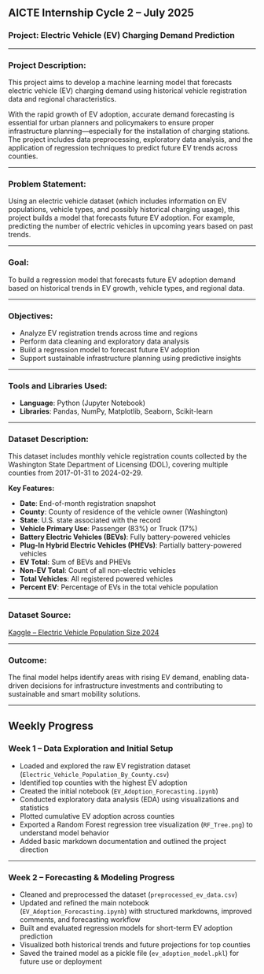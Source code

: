 ## AICTE Internship Cycle 2 – July 2025  
### Project: Electric Vehicle (EV) Charging Demand Prediction

---

### Project Description:

This project aims to develop a machine learning model that forecasts electric vehicle (EV) charging demand using historical vehicle registration data and regional characteristics.

With the rapid growth of EV adoption, accurate demand forecasting is essential for urban planners and policymakers to ensure proper infrastructure planning—especially for the installation of charging stations. The project includes data preprocessing, exploratory data analysis, and the application of regression techniques to predict future EV trends across counties.

---

### Problem Statement:

Using an electric vehicle dataset (which includes information on EV populations, vehicle types, and possibly historical charging usage), this project builds a model that forecasts future EV adoption. For example, predicting the number of electric vehicles in upcoming years based on past trends.

---

### Goal:

To build a regression model that forecasts future EV adoption demand based on historical trends in EV growth, vehicle types, and regional data.

---

### Objectives:

- Analyze EV registration trends across time and regions  
- Perform data cleaning and exploratory data analysis  
- Build a regression model to forecast future EV adoption  
- Support sustainable infrastructure planning using predictive insights  

---

### Tools and Libraries Used:

- **Language**: Python (Jupyter Notebook)  
- **Libraries**: Pandas, NumPy, Matplotlib, Seaborn, Scikit-learn  

---

### Dataset Description:

This dataset includes monthly vehicle registration counts collected by the Washington State Department of Licensing (DOL), covering multiple counties from 2017-01-31 to 2024-02-29.

**Key Features:**

- **Date**: End-of-month registration snapshot  
- **County**: County of residence of the vehicle owner (Washington)  
- **State**: U.S. state associated with the record  
- **Vehicle Primary Use**: Passenger (83%) or Truck (17%)  
- **Battery Electric Vehicles (BEVs)**: Fully battery-powered vehicles  
- **Plug-In Hybrid Electric Vehicles (PHEVs)**: Partially battery-powered vehicles  
- **EV Total**: Sum of BEVs and PHEVs  
- **Non-EV Total**: Count of all non-electric vehicles  
- **Total Vehicles**: All registered powered vehicles  
- **Percent EV**: Percentage of EVs in the total vehicle population  

---

### Dataset Source:

[Kaggle – Electric Vehicle Population Size 2024](https://www.kaggle.com/datasets/sahirmaharajj/electric-vehicle-population-size-2024/data)

---

### Outcome:

The final model helps identify areas with rising EV demand, enabling data-driven decisions for infrastructure investments and contributing to sustainable and smart mobility solutions.

---

## Weekly Progress

### Week 1 – Data Exploration and Initial Setup

- Loaded and explored the raw EV registration dataset (`Electric_Vehicle_Population_By_County.csv`)
- Identified top counties with the highest EV adoption
- Created the initial notebook (`EV_Adoption_Forecasting.ipynb`)
- Conducted exploratory data analysis (EDA) using visualizations and statistics
- Plotted cumulative EV adoption across counties
- Exported a Random Forest regression tree visualization (`RF_Tree.png`) to understand model behavior
- Added basic markdown documentation and outlined the project direction

---

### Week 2 – Forecasting & Modeling Progress

- Cleaned and preprocessed the dataset (`preprocessed_ev_data.csv`)
- Updated and refined the main notebook (`EV_Adoption_Forecasting.ipynb`) with structured markdowns, improved comments, and forecasting workflow
- Built and evaluated regression models for short-term EV adoption prediction
- Visualized both historical trends and future projections for top counties
- Saved the trained model as a pickle file (`ev_adoption_model.pkl`) for future use or deployment



